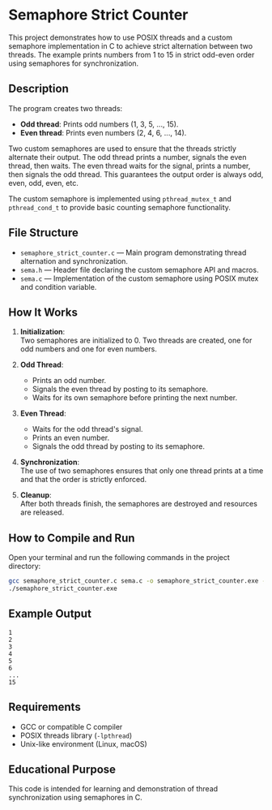 # Semaphore Strict Counter

This project demonstrates how to use POSIX threads and a custom semaphore implementation in C to achieve strict alternation between two threads. The example prints numbers from 1 to 15 in strict odd-even order using semaphores for synchronization.

## Description

The program creates two threads:
- **Odd thread**: Prints odd numbers (1, 3, 5, ..., 15).
- **Even thread**: Prints even numbers (2, 4, 6, ..., 14).

Two custom semaphores are used to ensure that the threads strictly alternate their output. The odd thread prints a number, signals the even thread, then waits. The even thread waits for the signal, prints a number, then signals the odd thread. This guarantees the output order is always odd, even, odd, even, etc.

The custom semaphore is implemented using `pthread_mutex_t` and `pthread_cond_t` to provide basic counting semaphore functionality.

## File Structure

- `semaphore_strict_counter.c` — Main program demonstrating thread alternation and synchronization.
- `sema.h` — Header file declaring the custom semaphore API and macros.
- `sema.c` — Implementation of the custom semaphore using POSIX mutex and condition variable.

## How It Works

1. **Initialization**:  
   Two semaphores are initialized to 0. Two threads are created, one for odd numbers and one for even numbers.

2. **Odd Thread**:  
   - Prints an odd number.
   - Signals the even thread by posting to its semaphore.
   - Waits for its own semaphore before printing the next number.

3. **Even Thread**:  
   - Waits for the odd thread's signal.
   - Prints an even number.
   - Signals the odd thread by posting to its semaphore.

4. **Synchronization**:  
   The use of two semaphores ensures that only one thread prints at a time and that the order is strictly enforced.

5. **Cleanup**:  
   After both threads finish, the semaphores are destroyed and resources are released.

## How to Compile and Run

Open your terminal and run the following commands in the project directory:

```sh
gcc semaphore_strict_counter.c sema.c -o semaphore_strict_counter.exe -lpthread
./semaphore_strict_counter.exe
```

## Example Output

```
1
2
3
4
5
6
...
15
```

## Requirements

- GCC or compatible C compiler
- POSIX threads library (`-lpthread`)
- Unix-like environment (Linux, macOS)

## Educational Purpose

This code is intended for learning and demonstration of thread synchronization using semaphores in C.
